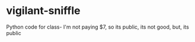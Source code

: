 # vigilant-sniffle
Python code for class- I'm not paying $7, so its public, its not good, but, its public
